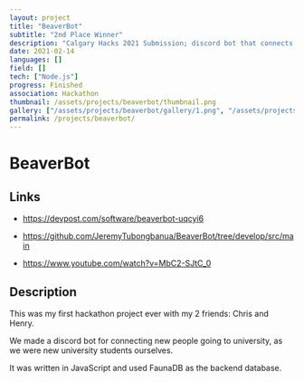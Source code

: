 ```yaml
---
layout: project
title: "BeaverBot"
subtitle: "2nd Place Winner"
description: "Calgary Hacks 2021 Submission; discord bot that connects new students together"
date: 2021-02-14
languages: []
field: []
tech: ["Node.js"]
progress: Finished
association: Hackathon
thumbnail: /assets/projects/beaverbot/thumbnail.png
gallery: ["/assets/projects/beaverbot/gallery/1.png", "/assets/projects/beaverbot/gallery/2.png", "/assets/projects/beaverbot/gallery/3.png", "/assets/projects/beaverbot/gallery/4.png", "/assets/projects/beaverbot/gallery/thumbnail.png"]
permalink: /projects/beaverbot/
---
```


# BeaverBot

## Links

- <https://devpost.com/software/beaverbot-uqcyi6>

- <https://github.com/JeremyTubongbanua/BeaverBot/tree/develop/src/main>

- <https://www.youtube.com/watch?v=MbC2-SJtC_0>  

## Description

This was my first hackathon project ever with my 2 friends: Chris and Henry.

We made a discord bot for connecting new people going to university, as we were new university students ourselves.

It was written in JavaScript and used FaunaDB as the backend database.

